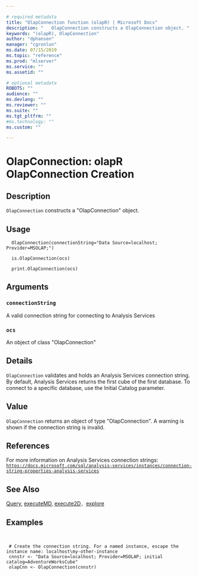 ```yaml
--- 

# required metadata 
title: "OlapConnection function (olapR) | Microsoft Docs" 
description: "   OlapConnection constructs a OlapConnection object. " 
keywords: "(olapR), OlapConnection" 
author: "dphansen" 
manager: "cgronlun" 
ms.date: 07/15/2019
ms.topic: "reference" 
ms.prod: "mlserver" 
ms.service: "" 
ms.assetid: "" 

# optional metadata 
ROBOTS: "" 
audience: "" 
ms.devlang: "" 
ms.reviewer: "" 
ms.suite: "" 
ms.tgt_pltfrm: "" 
#ms.technology: "" 
ms.custom: "" 

--- 
```





 # OlapConnection: olapR OlapConnection Creation 

 ## Description

`OlapConnection` constructs a "OlapConnection" object.



 ## Usage

```   
  OlapConnection(connectionString="Data Source=localhost; Provider=MSOLAP;")

  is.OlapConnection(ocs)

  print.OlapConnection(ocs)

```


 ## Arguments



 ### `connectionString`
 A valid connection string for connecting to Analysis Services 


 ### `ocs`
 An object of class "OlapConnection" 




 ## Details

`OlapConnection` validates and holds an Analysis Services connection string. By default, Analysis Services returns the first cube of the first database. To connect to a specific database, use the Initial Catalog parameter.



 ## Value

`OlapConnection` returns an object of type "OlapConnection". A warning is shown if the connection string is invalid.


 ## References
  For more information on Analysis Services connection strings: [`https://docs.microsoft.com/sql/analysis-services/instances/connection-string-properties-analysis-services`](https://docs.microsoft.com/sql/analysis-services/instances/connection-string-properties-analysis-services)



 ## See Also

[Query](Query.md), [executeMD](ExecuteMD.md), [execute2D](Execute2D.md)`, `[explore](Explore.md)


 ## Examples

 ```


  # Create the connection string. For a named instance, escape the instance name: localhost\my-other-instance
  cnnstr <- "Data Source=localhost; Provider=MSOLAP; initial catalog=AdventureWorksCube"
  olapCnn <- OlapConnection(cnnstr)
```

